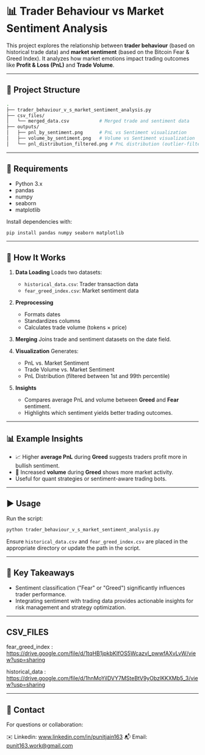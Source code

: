 # 📊 Trader Behaviour vs Market Sentiment Analysis

This project explores the relationship between **trader behaviour** (based on historical trade data) and **market sentiment** (based on the Bitcoin Fear & Greed Index). It analyzes how market emotions impact trading outcomes like **Profit & Loss (PnL)** and **Trade Volume**.

---

## 📁 Project Structure

```bash
.
├── trader_behaviour_v_s_market_sentiment_analysis.py
├── csv_files/
│   └── merged_data.csv           # Merged trade and sentiment data
├── outputs/
│   ├── pnl_by_sentiment.png      # PnL vs Sentiment visualization
│   ├── volume_by_sentiment.png   # Volume vs Sentiment visualization
│   └── pnl_distribution_filtered.png # PnL distribution (outlier-filtered)
```

---

## 🔧 Requirements

* Python 3.x
* pandas
* numpy
* seaborn
* matplotlib

Install dependencies with:

```bash
pip install pandas numpy seaborn matplotlib
```

---

## 📌 How It Works

1. **Data Loading**
   Loads two datasets:

   * `historical_data.csv`: Trader transaction data
   * `fear_greed_index.csv`: Market sentiment data

2. **Preprocessing**

   * Formats dates
   * Standardizes columns
   * Calculates trade volume (tokens × price)

3. **Merging**
   Joins trade and sentiment datasets on the date field.

4. **Visualization**
   Generates:

   * PnL vs. Market Sentiment
   * Trade Volume vs. Market Sentiment
   * PnL Distribution (filtered between 1st and 99th percentile)

5. **Insights**

   * Compares average PnL and volume between **Greed** and **Fear** sentiment.
   * Highlights which sentiment yields better trading outcomes.

---

## 📊 Example Insights

* 📈 Higher **average PnL** during **Greed** suggests traders profit more in bullish sentiment.
* 🔄 Increased **volume** during **Greed** shows more market activity.
* Useful for quant strategies or sentiment-aware trading bots.

---

## ▶️ Usage

Run the script:

```bash
python trader_behaviour_v_s_market_sentiment_analysis.py
```

Ensure `historical_data.csv` and `fear_greed_index.csv` are placed in the appropriate directory or update the path in the script.

---

## 🧠 Key Takeaways

* Sentiment classification ("Fear" or "Greed") significantly influences trader performance.
* Integrating sentiment with trading data provides actionable insights for risk management and strategy optimization.

---
## CSV_FILES

fear_greed_index : https://drive.google.com/file/d/1tqHB1jpkbKIfOS5Wcazvl_pwwfAXvLvW/view?usp=sharing

historical_data : https://drive.google.com/file/d/1hnMoYilDVY7MSteBtV9yObzlKKXMb5_3/view?usp=sharing

---

## 📮 Contact

For questions or collaboration:

✉️ Linkedin: www.linkedin.com/in/punitjain163
📬 Email: punit163.work@gmail.com
